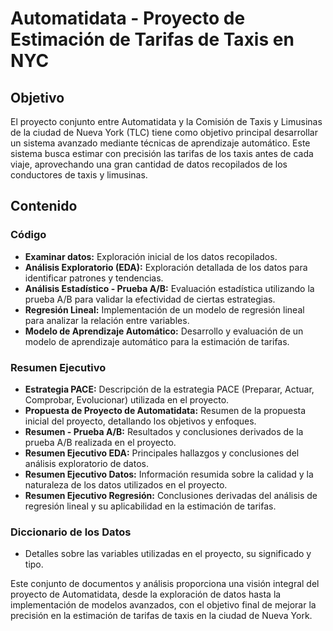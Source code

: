 # Automatidata - Proyecto de Estimación de Tarifas de Taxis en NYC

## Objetivo
El proyecto conjunto entre Automatidata y la Comisión de Taxis y Limusinas de la ciudad de Nueva York (TLC) tiene como objetivo principal desarrollar un sistema avanzado mediante técnicas de aprendizaje automático. Este sistema busca estimar con precisión las tarifas de los taxis antes de cada viaje, aprovechando una gran cantidad de datos recopilados de los conductores de taxis y limusinas.

## Contenido

### Código
- **Examinar datos:** Exploración inicial de los datos recopilados.
- **Análisis Exploratorio (EDA):** Exploración detallada de los datos para identificar patrones y tendencias.
- **Análisis Estadístico - Prueba A/B:** Evaluación estadística utilizando la prueba A/B para validar la efectividad de ciertas estrategias.
- **Regresión Lineal:** Implementación de un modelo de regresión lineal para analizar la relación entre variables.
- **Modelo de Aprendizaje Automático:** Desarrollo y evaluación de un modelo de aprendizaje automático para la estimación de tarifas.

### Resumen Ejecutivo
- **Estrategia PACE:** Descripción de la estrategia PACE (Preparar, Actuar, Comprobar, Evolucionar) utilizada en el proyecto.
- **Propuesta de Proyecto de Automatidata:** Resumen de la propuesta inicial del proyecto, detallando los objetivos y enfoques.
- **Resumen - Prueba A/B:** Resultados y conclusiones derivados de la prueba A/B realizada en el proyecto.
- **Resumen Ejecutivo EDA:** Principales hallazgos y conclusiones del análisis exploratorio de datos.
- **Resumen Ejecutivo Datos:** Información resumida sobre la calidad y la naturaleza de los datos utilizados en el proyecto.
- **Resumen Ejecutivo Regresión:** Conclusiones derivadas del análisis de regresión lineal y su aplicabilidad en la estimación de tarifas.

### Diccionario de los Datos
- Detalles sobre las variables utilizadas en el proyecto, su significado y tipo.

Este conjunto de documentos y análisis proporciona una visión integral del proyecto de Automatidata, desde la exploración de datos hasta la implementación de modelos avanzados, con el objetivo final de mejorar la precisión en la estimación de tarifas de taxis en la ciudad de Nueva York.

  
